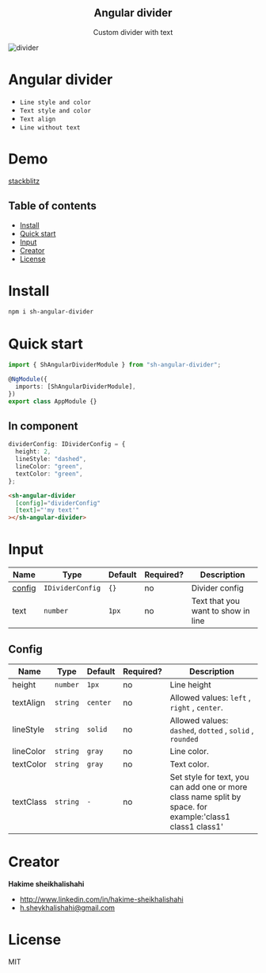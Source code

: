 <h2 align="center">Angular divider</h2>

<p align="center">
 Custom divider with text
 </p>
 
 ![divider](https://user-images.githubusercontent.com/51107856/161973739-a482189e-9407-4a9b-8576-276242829098.png?raw=true "Angular divider")
# Angular divider
- `Line style and color`
- `Text style and color`
- `Text align`
- `Line without text`

# Demo

<a href="https://stackblitz.com/edit/angular-hknv4k?file=src%2Fapp%2Fapp.component.ts">
stackblitz
</a>

## Table of contents

- [Install](#install)
- [Quick start](#quick-start)
- [Input](#input)
- [Creator](#creator)
- [License](#license)

# Install

```bash
npm i sh-angular-divider
```

# Quick start

```typescript
import { ShAngularDividerModule } from "sh-angular-divider";

@NgModule({
  imports: [ShAngularDividerModule],
})
export class AppModule {}
```

## In component

```typescript
dividerConfig: IDividerConfig = {
  height: 2,
  lineStyle: "dashed",
  lineColor: "green",
  textColor: "green",
};
```

```html
<sh-angular-divider
  [config]="dividerConfig"
  [text]="'my text'"
></sh-angular-divider>
```

# Input

| Name              | Type             | Default | Required? | Description                        |
| ----------------- | ---------------- | ------- | --------- | ---------------------------------- |
| [config](#Config) | `IDividerConfig` | `{}`    | no        | Divider config                     |
| text              | `number`         | `1px`   | no        | Text that you want to show in line |

## Config

| Name      | Type     | Default  | Required? | Description                                                                                               |
| --------- | -------- | -------- | --------- | --------------------------------------------------------------------------------------------------------- |
| height    | `number` | `1px`    | no        | Line height                                                                                               |
| textAlign | `string` | `center` | no        | Allowed values: `left` , `right` , `center`.                                                              |
| lineStyle | `string` | `solid`  | no        | Allowed values: `dashed`, `dotted` , `solid` , `rounded`                                                  |
| lineColor | `string` | `gray`   | no        | Line color.                                                                                               |
| textColor | `string` | `gray`   | no        | Text color.                                                                                               |
| textClass | `string` | `-`      | no        | Set style for text, you can add one or more class name split by space. for example:'class1 class1 class1' |

# Creator

**Hakime sheikhalishahi**

- http://www.linkedin.com/in/hakime-sheikhalishahi
- h.sheykhalishahi@gmail.com

# License

MIT
